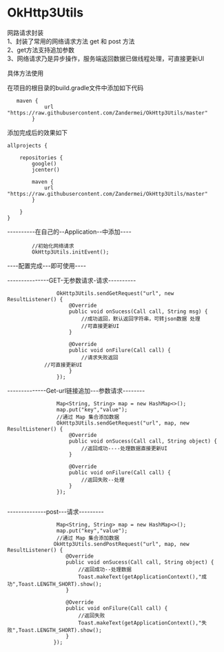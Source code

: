 # OkHttp3Utils
网路请求封装<br>
1、封装了常用的网络请求方法 get 和 post 方法<br>
2、get方法支持追加参数<br>
3、网络请求乃是异步操作，服务端返回数据已做线程处理，可直接更新UI<br>

具体方法使用

在项目的根目录的build.gradle文件中添加如下代码<br>
```
   maven {  
            url "https://raw.githubusercontent.com/Zandermei/OkHttp3Utils/master"
        }
```

添加完成后的效果如下
```
allprojects {
    
    repositories {
        google()
        jcenter()
        
        maven {
            url "https://raw.githubusercontent.com/Zandermei/OkHttp3Utils/master"
        }

    }
}

```
----------在自己的--Application--中添加----
```
        //初始化网络请求
        OkHttp3Utils.initEvent();
```
----配置完成---即可使用----<br>




---------------GET-无参数请求-请求----------
```
                OkHttp3Utils.sendGetRequest("url", new ResultListener() {
                    @Override
                    public void onSucess(Call call, String msg) {
                        //成功返回，默认返回字符串，可转json数据 处理
                      	//可直接更新UI
                    }

                    @Override
                    public void onFilure(Call call) {
                        //请求失败返回
			//可直接更新UI
                    }
                });

```
--------------Get-url链接追加---参数请求--------
```
                Map<String, String> map = new HashMap<>();
                map.put("key","value");
                //通过 Map 集合添加数据
                OkHttp3Utils.sendGetRequest("url", map, new ResultListener() {
                    @Override
                    public void onSucess(Call call, String object) {
                        //返回成功----处理数据直接更新UI
                    }

                    @Override
                    public void onFilure(Call call) {
                        //返回失败--处理
                    }
                });
		
```		
--------------post---请求---------<br>
```
                Map<String, String> map = new HashMap<>();
                map.put("key","value");
                //通过 Map 集合添加数据
               OkHttp3Utils.sendPostRequest("url", map, new ResultListener() {
                   @Override
                   public void onSucess(Call call, String object) {
                       //返回成功--处理数据
                       Toast.makeText(getApplicationContext(),"成功",Toast.LENGTH_SHORT).show();
                   }

                   @Override
                   public void onFilure(Call call) {
                       //返回失败
                       Toast.makeText(getApplicationContext(),"失败",Toast.LENGTH_SHORT).show();
                   }
               });
```



		
